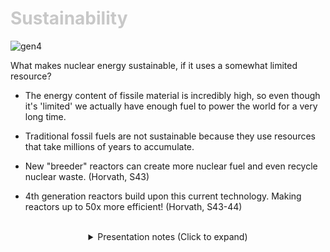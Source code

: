 <div class = "centered"><h1 style="color:#c8c8c8">Sustainability</h1></div>

![gen4](https://user-images.githubusercontent.com/95508525/167981362-6ffa7e5e-b13a-4162-804b-b27851933a23.png)<br>


What makes nuclear energy sustainable, if it uses a somewhat limited resource?


* The energy content of fissile material is incredibly high, so even though it's 'limited' we actually have enough fuel to power the world for a very long time.


* Traditional fossil fuels are not sustainable because they use resources that take millions of years to accumulate.


* New "breeder" reactors can create more nuclear fuel and even recycle nuclear waste. (Horvath, S43)


* 4th generation reactors build upon this current technology. Making reactors up to 50x more efficient! (Horvath, S43-44)


<br>

<div class = "centered">
<details style="text-align:center">
  <summary class="centered">Presentation notes (Click to expand)</summary>

  ```
  1. Read the description below the image.
  2. Elaborate on the nature of Uranium. Mention Thorium and how it is more abundant.
  3. Talk about how Oil is made from decaying biological matter. Talk about how natural gas accumulates.
  4. Explain, briefly, how a breeder reactor works.
  5. Reference the diagram and explain how 4th generation reactors improve on older models. Mention Molten Salt Reactors.
  ```
</details>
</div>
